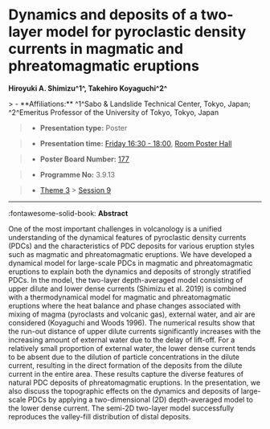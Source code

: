 # Dynamics and deposits of a two-layer model for pyroclastic density currents in magmatic and phreatomagmatic eruptions

**Hiroyuki A. Shimizu^1^, Takehiro Koyaguchi^2^**

<!-- more -->> - **Affiliations:** ^1^Sabo & Landslide Technical Center, Tokyo, Japan; ^2^Emeritus Professor of the University of Tokyo, Tokyo, Japan

> - **Presentation type:** Poster

> - **Presentation time:** [Friday 16:30 - 18:00](../sessions_comparison.md#__tabbed_4_6), [Room Poster Hall](../maps_venue.md#__tabbed_1_1)

> - **Poster Board Number:** [177](../map_poster_boards.md#friday)

> - **Programme No:** 3.9.13

> - [Theme 3](../theme3.md) > [Session 9](../sessions/session-3-9.md)

--- 

:fontawesome-solid-book: **Abstract**

One of the most important challenges in volcanology is a unified understanding of the dynamical features of pyroclastic density currents (PDCs) and the characteristics of PDC deposits for various eruption styles such as magmatic and phreatomagmatic eruptions. We have developed a dynamical model for large-scale PDCs in magmatic and phreatomagmatic eruptions to explain both the dynamics and deposits of strongly stratified PDCs. In the model, the two-layer depth-averaged model consisting of upper dilute and lower dense currents (Shimizu et al. 2019) is combined with a thermodynamical model for magmatic and phreatomagmatic eruptions where the heat balance and phase changes associated with mixing of magma (pyroclasts and volcanic gas), external water, and air are considered (Koyaguchi and Woods 1996). The numerical results show that the run-out distance of upper dilute currents significantly increases with the increasing amount of external water due to the delay of lift-off. For a relatively small proportion of external water, the lower dense current tends to be absent due to the dilution of particle concentrations in the dilute current, resulting in the direct formation of the deposits from the dilute current in the entire area. These results capture the diverse features of natural PDC deposits of phreatomagmatic eruptions.
In the presentation, we also discuss the topographic effects on the dynamics and deposits of large-scale PDCs by applying a two-dimensional (2D) depth-averaged model to the lower dense current. The semi-2D two-layer model successfully reproduces the valley-fill distribution of distal deposits.

